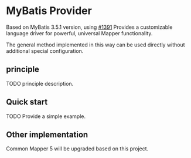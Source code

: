 # MyBatis Provider

Based on MyBatis 3.5.1 version, using [#1391](https://github.com/mybatis/mybatis-3/pull/1391)
Provides a customizable language driver for powerful, universal Mapper functionality.

The general method implemented in this way can be used directly without additional special configuration.

## principle

TODO principle description.

## Quick start

TODO Provide a simple example.

## Other implementation

Common Mapper 5 will be upgraded based on this project.